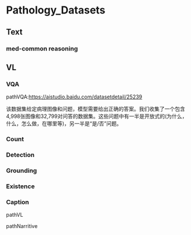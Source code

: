 # Pathology_Datasets

## Text

### med-common reasoning

## VL

### VQA

pathVQA:https://aistudio.baidu.com/datasetdetail/25239

该数据集给定病理图像和问题，模型需要给出正确的答案。我们收集了一个包含4,998张图像和32,799对问答的数据集。这些问题中有一半是开放式的(为什么，什么，怎么做，在哪里等)，另一半是“是/否”问题。

### Count

### Detection

### Grounding

### Existence

### Caption

pathVL

pathNarritive
